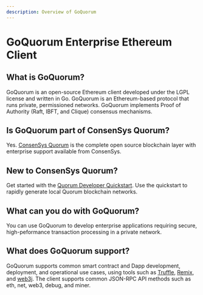 ```yaml
---
description: Overview of GoQuorum
---
```


# GoQuorum Enterprise Ethereum Client

## What is GoQuorum?

GoQuorum is an open-source Ethereum client developed under the LGPL license and written in Go. GoQuorum
is an Ethereum-based protocol that runs private, permissioned networks. GoQuorum implements Proof of
Authority (Raft, IBFT, and Clique) consensus mechanisms.

## Is GoQuorum part of ConsenSys Quorum?

Yes. [ConsenSys Quorum](https://consensys.net/quorum/developers) is the complete open source blockchain
layer with enterprise support available from ConsenSys.

## New to ConsenSys Quorum?

Get started with the [Quorum Developer Quickstart](Tutorials/Quorum-Dev-Quickstart.md). Use the quickstart
to rapidly generate local Quorum blockchain networks.

## What can you do with GoQuorum?

You can use GoQuorum to develop enterprise applications requiring secure, high-peformance transaction
processing in a private network.

## What does GoQuorum support?

GoQuorum supports common smart contract and Dapp development, deployment, and operational
use cases, using tools such as [Truffle](http://truffleframework.com/),
[Remix](https://github.com/ethereum/remix), and [web3j](https://web3j.io/). The client supports
common JSON-RPC API methods such as eth, net, web3, debug, and miner.
